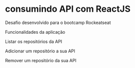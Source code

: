 # consumindo API com ReactJS

Desafio desenvolvido para o bootcamp Rockeatseat

Funcionalidades da aplicação

Listar os repositórios da API

Adicionar um repositório a sua API

Remover um repositório da sua API
